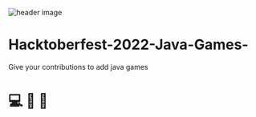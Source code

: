![header image](https://github.com/Tilanmoksara96/Hacktoberfest-2022-Java-Games-/blob/main/assets/unnamed.png)
# Hacktoberfest-2022-Java-Games-
Give your contributions to add java games
# 💻 🎲 👾

